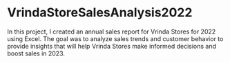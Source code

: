 # VrindaStoreSalesAnalysis2022
In this project, I created an annual sales report for Vrinda Stores for 2022 using Excel. The goal was to analyze sales trends and customer behavior to provide insights that will help Vrinda Stores make informed decisions and boost sales in 2023.
